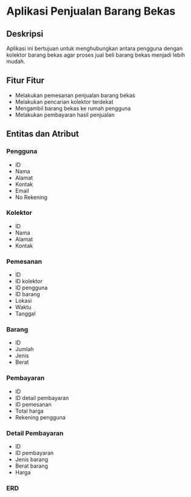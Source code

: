 # Aplikasi Penjualan Barang Bekas

## Deskripsi
Aplikasi ini bertujuan untuk menghubungkan antara pengguna dengan kolektor barang bekas agar proses jual beli barang bekas menjadi lebih mudah.

## Fitur Fitur
- Melakukan pemesanan penjualan barang bekas
- Melakukan pencarian kolektor terdekat
- Mengambil barang bekas ke rumah pengguna
- Melakukan pembayaran hasil penjualan

## Entitas dan Atribut
### Pengguna
- ID
- Nama
- Alamat
- Kontak
- Email
- No Rekening

### Kolektor
- ID
- Nama
- Alamat
- Kontak

### Pemesanan
- ID
- ID kolektor
- ID pengguna
- ID barang
- Lokasi
- Waktu
- Tanggal

### Barang
- ID
- Jumlah
- Jenis
- Berat

### Pembayaran
- ID
- ID detail pembayaran
- ID pemesanan
- Total harga
- Rekening pengguna

### Detail Pembayaran
- ID
- ID pembayaran
- Jenis barang
- Berat barang
- Harga

### ERD

